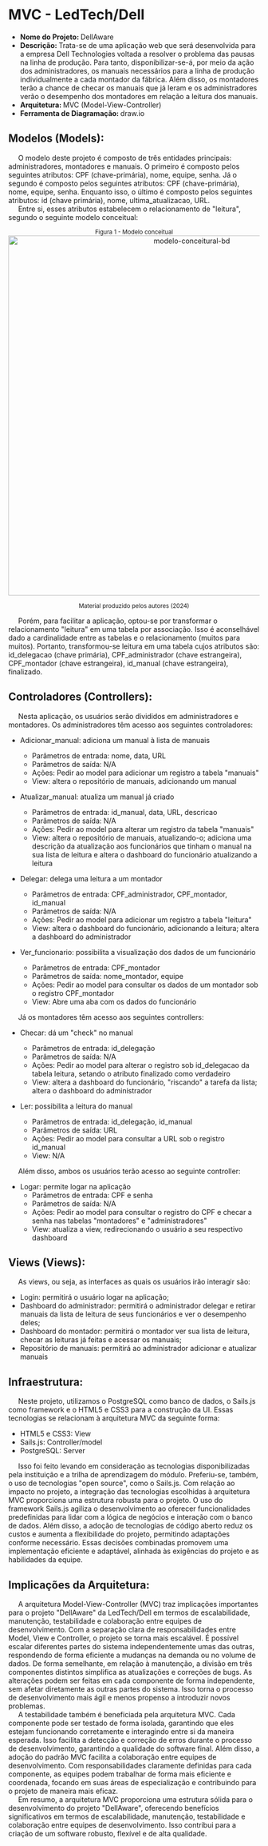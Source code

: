 # MVC - LedTech/Dell
- <b> Nome do Projeto: </b> DellAware
- <b> Descrição: </b> Trata-se de uma aplicação web que será desenvolvida para a empresa Dell Technologies voltada a resolver o problema das pausas na linha de produção. Para tanto, disponibilizar-se-á, por meio da ação dos administradores, os manuais necessários para a linha de produção individualmente a cada montador da fábrica. Além disso, os montadores terão a chance de checar os manuais que já leram e os administradores verão o desempenho dos montadores em relação a leitura dos manuais.
- <b> Arquitetura: </b> MVC (Model-View-Controller)
- <b> Ferramenta de Diagramação: </b> draw.io
## Modelos (Models):

&nbsp;&nbsp;&nbsp;&nbsp; O modelo deste projeto é composto de três entidades principais: administradores, montadores e manuais. O primeiro é composto pelos seguintes atributos: CPF (chave-primária), nome, equipe, senha. Já o segundo é composto pelos seguintes atributos: CPF (chave-primária), nome, equipe, senha. Enquanto isso, o último é composto pelos seguintes atributos: id (chave primária), nome, ultima_atualizacao, URL. <br>
&nbsp;&nbsp;&nbsp;&nbsp; Entre si, esses atributos estabelecem o relacionamento de "leitura", segundo o seguinte modelo conceitual:

<div align="center">
<sub>Figura 1 - Modelo conceitual</sub> <br>
  
<img width="720" alt="modelo-conceitural-bd" src="https://github.com/Lucas-nepomuceno/arquitetura_mvc/assets/158762017/75fc6f73-9db1-49f5-bad4-4ea6e6f0b7de">

<sup>Material produzido pelos autores (2024)</sup>
</div>

&nbsp;&nbsp;&nbsp;&nbsp; Porém, para facilitar a aplicação, optou-se por transformar o relacionamento "leitura" em uma tabela por associação. Isso é aconselhável dado a cardinalidade entre as tabelas e o relacionamento (muitos para muitos). Portanto, transformou-se leitura em uma tabela cujos atributos são: id_delegacao (chave primária), CPF_administrador (chave estrangeira), CPF_montador (chave estrangeira), id_manual (chave estrangeira), finalizado. 

## Controladores (Controllers):

&nbsp;&nbsp;&nbsp;&nbsp; Nesta aplicação, os usuários serão divididos em administradores e montadores. Os administradores têm acesso aos seguintes controladores:
- Adicionar_manual: adiciona um manual à lista de manuais
  - Parâmetros de entrada: nome, data, URL
  - Parâmetros de saída: N/A
  - Ações: Pedir ao model para adicionar um registro a tabela "manuais"
  - View: altera o repositório de manuais, adicionando um manual

- Atualizar_manual: atualiza um manual já criado
  - Parâmetros de entrada: id_manual, data, URL, descricao
  - Parâmetros de saída: N/A
  - Ações: Pedir ao model para alterar um registro da tabela "manuais"
  - View: altera o repositório de manuais, atualizando-o; adiciona uma descrição da atualização aos funcionários que tinham o manual na sua lista de leitura e altera o dashboard do funcionário atualizando a leitura
  
- Delegar: delega uma leitura a um montador
  - Parâmetros de entrada: CPF_administrador, CPF_montador, id_manual
  - Parâmetros de saída: N/A
  - Ações: Pedir ao model para adicionar um registro a tabela "leitura"
  - View: altera o dashboard do funcionário, adicionando a leitura; altera a dashboard do administrador

- Ver_funcionario: possibilita a visualização dos dados de um funcionário
  - Parâmetros de entrada: CPF_montador
  - Parâmetros de saída: nome_montador, equipe
  - Ações: Pedir ao model para consultar os dados de um montador sob o registro CPF_montador
  - View: Abre uma aba com os dados do funcionário 
 
&nbsp;&nbsp;&nbsp;&nbsp; Já os montadores têm acesso aos seguintes controllers:
- Checar: dá um "check" no manual
  - Parâmetros de entrada: id_delegação
  - Parâmetros de saída: N/A
  - Ações: Pedir ao model para alterar o registro sob id_delegacao da tabela leitura, setando o atributo finalizado como verdadeiro
  - View: altera a dashboard do funcionário, "riscando" a tarefa da lista; altera o dashboard do administrador
  
- Ler: possibilita a leitura do manual
  - Parâmetros de entrada: id_delegação, id_manual
  - Parâmetros de saída: URL
  - Ações: Pedir ao model para consultar a URL sob o registro id_manual
  - View: N/A

&nbsp;&nbsp;&nbsp;&nbsp; Além disso, ambos os usuários terão acesso ao seguinte controller:
- Logar: permite logar na aplicação
  - Parâmetros de entrada: CPF e senha
  - Parâmetros de saída: N/A
  - Ações: Pedir ao model para consultar o registro do CPF e checar a senha nas tabelas "montadores" e "administradores"
  - View: atualiza a view, redirecionando o usuário a seu respectivo dashboard

## Views (Views):

&nbsp;&nbsp;&nbsp;&nbsp; As views, ou seja, as interfaces as quais os usuários irão interagir são:
- Login: permitirá o usuário logar na aplicação;
- Dashboard do administrador: permitirá o administrador delegar e retirar manuais da lista de leitura de seus funcionários e ver o desempenho deles;
- Dashboard do montador: permitirá o montador ver sua lista de leitura, checar as leituras já feitas e acessar os manuais;
- Repositório de manuais: permitirá ao administrador adicionar e atualizar manuais

## Infraestrutura:

&nbsp;&nbsp;&nbsp;&nbsp; Neste projeto, utilizamos o PostgreSQL como banco de dados, o Sails.js como framework e o HTML5 e CSS3 para a construção da UI. Essas tecnologias se relacionam à arquitetura MVC da seguinte forma:
- HTML5 e CSS3: View
- Sails.js: Controller/model
- PostgreSQL: Server

&nbsp;&nbsp;&nbsp;&nbsp; Isso foi feito levando em consideração as tecnologias disponibilizadas pela instituição e a trilha de aprendizagem do módulo. Preferiu-se, também, o uso de tecnologias "open source", como o Sails.js. Com relação ao impacto no projeto, a integração das tecnologias escolhidas à arquitetura MVC proporciona uma estrutura robusta para o projeto. O uso do framework Sails.js agiliza o desenvolvimento ao oferecer funcionalidades predefinidas para lidar com a lógica de negócios e interação com o banco de dados. Além disso, a adoção de tecnologias de código aberto reduz os custos e aumenta a flexibilidade do projeto, permitindo adaptações conforme necessário. Essas decisões combinadas promovem uma implementação eficiente e adaptável, alinhada às exigências do projeto e as habilidades da equipe.

## Implicações da Arquitetura:

&nbsp;&nbsp;&nbsp;&nbsp; A arquitetura Model-View-Controller (MVC) traz implicações importantes para o projeto "DellAware" da LedTech/Dell em termos de escalabilidade, manutenção, testabilidade e colaboração entre equipes de desenvolvimento. Com a separação clara de responsabilidades entre Model, View e Controller, o projeto se torna mais escalável. É possível escalar diferentes partes do sistema independentemente umas das outras, respondendo de forma eficiente a mudanças na demanda ou no volume de dados. De forma semelhante, em relação à manutenção, a divisão em três componentes distintos simplifica as atualizações e correções de bugs. As alterações podem ser feitas em cada componente de forma independente, sem afetar diretamente as outras partes do sistema. Isso torna o processo de desenvolvimento mais ágil e menos propenso a introduzir novos problemas. <br>
&nbsp;&nbsp;&nbsp;&nbsp; A testabilidade também é beneficiada pela arquitetura MVC. Cada componente pode ser testado de forma isolada, garantindo que eles estejam funcionando corretamente e interagindo entre si da maneira esperada. Isso facilita a detecção e correção de erros durante o processo de desenvolvimento, garantindo a qualidade do software final. Além disso, a adoção do padrão MVC facilita a colaboração entre equipes de desenvolvimento. Com responsabilidades claramente definidas para cada componente, as equipes podem trabalhar de forma mais eficiente e coordenada, focando em suas áreas de especialização e contribuindo para o projeto de maneira mais eficaz. <br>
&nbsp;&nbsp;&nbsp;&nbsp; Em resumo, a arquitetura MVC proporciona uma estrutura sólida para o desenvolvimento do projeto "DellAware", oferecendo benefícios significativos em termos de escalabilidade, manutenção, testabilidade e colaboração entre equipes de desenvolvimento. Isso contribui para a criação de um software robusto, flexível e de alta qualidade.
